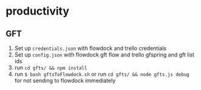 # productivity

## GFT

1. Set up `credentials.json` with flowdock and trello credentials
2. Set up `config.json` with flowdock gft flow and trello gfspring and gft list ids
3. run `cd gfts/ && npm install`
3. run `$ bash gftsToFlowdock.sh` or run `cd gfts/ && node gfts.js debug` for not sending to flowdock immediately 

